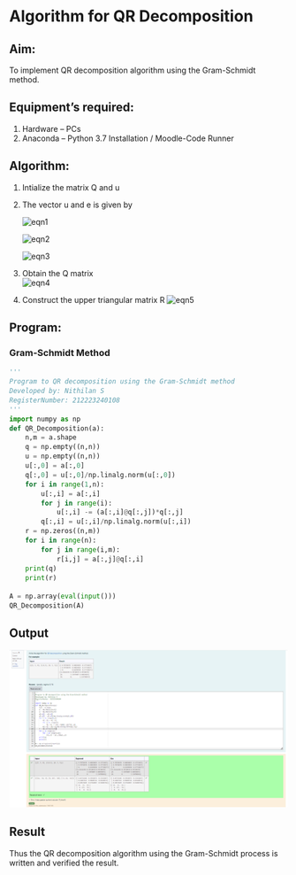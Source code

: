 # Algorithm for QR Decomposition
## Aim:
To implement QR decomposition algorithm using the Gram-Schmidt method.
## Equipment’s required:
1.	Hardware – PCs
2.	Anaconda – Python 3.7 Installation / Moodle-Code Runner
## Algorithm:
1.	Intialize the matrix Q and u
2.	The vector u and e is given by

    ![eqn1](./ex4.jpg)

    ![eqn2](./ex6.jpg)

    ![eqn3](./ex3.jpg)

3.	Obtain the Q matrix   
    ![eqn4](./ex1.jpg)
4.	Construct the upper triangular matrix R
    ![eqn5](./ex2.jpg)



## Program:
### Gram-Schmidt Method
```python
''' 
Program to QR decomposition using the Gram-Schmidt method
Developed by: Nithilan S
RegisterNumber: 212223240108
'''
import numpy as np
def QR_Decomposition(a):
    n,m = a.shape
    q = np.empty((n,n))
    u = np.empty((n,n))
    u[:,0] = a[:,0]
    q[:,0] = u[:,0]/np.linalg.norm(u[:,0])
    for i in range(1,n):
        u[:,i] = a[:,i]
        for j in range(i):
            u[:,i] -= (a[:,i]@q[:,j])*q[:,j]
        q[:,i] = u[:,i]/np.linalg.norm(u[:,i])
    r = np.zeros((n,m))
    for i in range(n):
        for j in range(i,m):
            r[i,j] = a[:,j]@q[:,i]
    print(q)
    print(r)
    
A = np.array(eval(input()))
QR_Decomposition(A)
```

## Output
![Exp8](image.png)
## Result
Thus the QR decomposition algorithm using the Gram-Schmidt process is written and verified the result.
